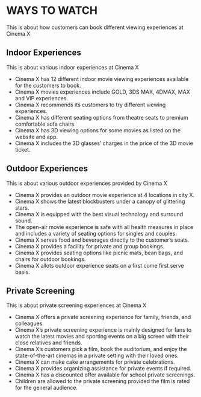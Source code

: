 # WAYS TO WATCH

This is about how customers can book different viewing experiences at Cinema X

## Indoor Experiences

This is about various indoor experiences at Cinema X

- Cinema X has 12 different indoor movie viewing experiences available for the customers to book.
- Cinema X movies experiences include GOLD, 3DS MAX, 4DMAX, MAX and VIP experiences.
- Cinema X recommends its customers to try different viewing experiences.
- Cinema X has different seating options from theatre seats to premium comfortable sofa chairs.
- Cinema X has 3D viewing options for some movies as listed on the website and app.
- Cinema X includes the 3D glasses’ charges in the price of the 3D movie ticket.

## Outdoor Experiences

This is about various outdoor experiences provided by Cinema X

- Cinema X provides an outdoor movie experience at 4 locations in city X.
- Cinema X shows the latest blockbusters under a canopy of glittering stars.
- Cinema X is equipped with the best visual technology and surround sound.
- The open-air movie experience is safe with all health measures in place and includes a variety of seating options for singles and couples.
- Cinema X serves food and beverages directly to the customer’s seats.
- Cinema X provides a facility for private and group bookings.
- Cinema X provides seating options like picnic mats, bean bags, and chairs for outdoor bookings.
- Cinema X allots outdoor experience seats on a first come first serve basis.

## Private Screening

This is about private screening experiences at Cinema X

- Cinema X offers a private screening experience for family, friends, and colleagues.
- Cinema X’s private screening experience is mainly designed for fans to watch the latest movies and sporting events on a big screen with their close relatives and friends.
- Cinema X’s customers pick a film, book the auditorium, and enjoy the state-of-the-art cinemas in a private setting with their loved ones.
- Cinema X can make cake arrangements for private celebrations.
- Cinema X provides organizing assistance for private events if required.
- Cinema X has a discounted offer available for school private screenings.
- Children are allowed to the private screening provided the film is rated for the general audience.